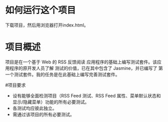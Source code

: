 # 如何运行这个项目
下载项目，然后用浏览器打开index.html。



# 项目概述 
项目是在一个基于 Web 的 RSS 反馈阅读 应用程序的基础上编写测试套件。该应用程序的原开发人员了解 测试的价值，已在其中包含了 Jasmine，并已编写了 第一个测试套件。我的任务是在此基础上编写完善测试套件。

#项目要求
- 设有能够全面检测项目（RSS Feed 测试、RSS Feed 属性、菜单默认状态和显示/隐藏菜单）功能的所有必要测试。
- 各测试均应彼此独立。
- 需通过该项目的所有必要测试。
